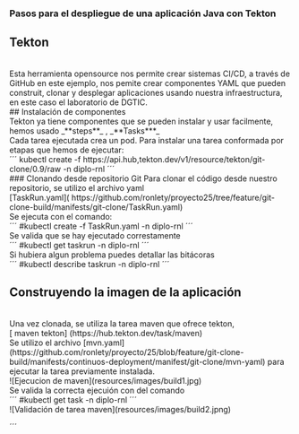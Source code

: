 ### Pasos para el despliegue de una aplicación Java con Tekton

## Tekton
<br>
Esta herramienta opensource nos permite  crear sistemas CI/CD, a través de GitHub en este ejemplo, nos pemite crear componentes YAML que pueden construit, clonar y desplegar aplicaciones usando nuestra infraestructura, en este caso el laboratorio de DGTIC.
<br>
## Instalación de componentes
<br>
Tekton ya tiene componentes que se pueden instalar y usar facilmente, hemos usado _**steps**_ , _**Tasks***_
<br>
Cada tarea ejecutada crea un pod. Para instalar una tarea conformada por etapas  que hemos de ejecutar:
<br>
´´´
kubectl create -f https://api.hub,tekton.dev/v1/resource/tekton/git-clone/0.9/raw -n diplo-rnl
´´´
<br>
### Clonando desde repositorio Git
Para clonar el código desde nuestro repositorio, se utilizo el archivo yaml
<br>
[TaskRun.yaml]( https://github.com/ronlety/proyecto25/tree/feature/git-clone-build/manifests/git-clone/TaskRun.yaml)
<br>
Se ejecuta con el comando:
<br>
´´´
#kubectl create -f TaskRun.yaml -n diplo-rnl
´´´
<br>
Se valida que se hay ejecutado correstamente
<br>
´´´
#kubectl get taskrun -n diplo-rnl
´´´
<br>
Si hubiera algun problema puedes detallar las bitácoras
<br>
´´´
#kubectl describe taskrun <nombre-de-taskrun> -n diplo-rnl
´´´
<br>

## Construyendo la imagen  de la aplicación
<br>
Una vez clonada,  se utiliza la tarea maven que ofrece tekton,
<br> 
[ maven tekton] (https://hub.tekton.dev/task/maven)
<br>
Se utilizo el archivo [mvn.yaml](https://github.com/ronlety/proyecto/25/blob/feature/git-clone-build/manifests/continuos-deployment/manifest/git-clone/mvn-yaml) para ejecutar la tarea previamente instalada.
<br>
![Ejecucion de maven](resources/images/build1.jpg)
<br>
Se valida la correcta ejecuión con del comando 
<br>
´´´
#kubectl get task -n diplo-rnl
´´´
<br>
![Validación de tarea maven](resources/images/build2.jpng)

´´´

